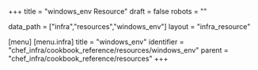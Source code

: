+++
title = "windows_env Resource"
draft = false
robots = ""

data_path = ["infra","resources","windows_env"]
layout = "infra_resource"


[menu]
  [menu.infra]
    title = "windows_env"
    identifier = "chef_infra/cookbook_reference/resources/windows_env"
    parent = "chef_infra/cookbook_reference/resources"
+++

<!-- The contents of this page are automatically generated from the windows_env.yaml file in the data directory. -->
<!-- To suggest a change, edit the https://github.com/chef/chef/blob/master/lib/chef/resource/windows_env.rb file
      and submit a pull request to the https://github.com/chef/chef repository. -->
